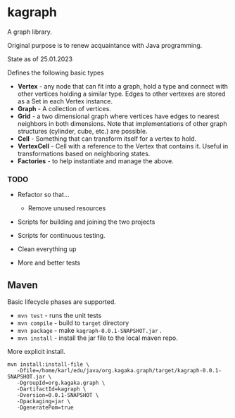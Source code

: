 # kagraph

A graph library. 

Original purpose is to renew acquaintance with Java programming.  

State as of 25.01.2023

Defines the following basic types

   * __Vertex__ - any node that can fit into a graph, hold a type and connect with other vertices holding a similar type.  Edges to other vertexes are stored as a Set in each Vertex instance. 
   * __Graph__ - A collection of vertices.  
   * __Grid__ - a two dimensional graph where vertices have edges to nearest neighbors in both dimensions. Note that implementations of other graph structures (cylinder, cube, etc.) are possible.  
   * __Cell__ - Something that can transform itself for a vertex to hold.
   * __VertexCell__ - Cell with a reference to the Vertex that contains it. Useful in transformations based on neighboring states. 
   * __Factories__ - to help instantiate and manage the above. 

### TODO

   * Refactor so that... 
      * Remove unused resources
       
   * Scripts for building and joining the two projects
   * Scripts for continuous testing. 
   * Clean everything up
   * More and better tests
   
## Maven

Basic lifecycle phases are supported. 

   * `mvn test` - runs the unit tests
   * `mvn compile` - build to `target` directory   
   * `mvn package` - make `kagraph-0.0.1-SNAPSHOT.jar` . 
   * `mvn install` - install the jar file to the local maven repo.  
   
More explicit install. 

```
mvn install:install-file \
   -Dfile=/home/karl/edu/java/org.kagaka.graph/target/kagraph-0.0.1-SNAPSHOT.jar \
   -DgroupId=org.kagaka.graph \
   -DartifactId=kagraph \
   -Dversion=0.0.1-SNAPSHOT \
   -Dpackaging=jar \
   -DgeneratePom=true
```   
   
